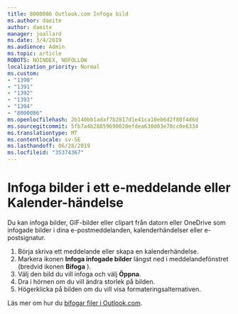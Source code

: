 ```yaml
---
title: 8000086 Outlook.com Infoga bild
ms.author: daeite
author: daeite
manager: joallard
ms.date: 3/4/2019
ms.audience: Admin
ms.topic: article
ROBOTS: NOINDEX, NOFOLLOW
localization_priority: Normal
ms.custom:
- "1390"
- "1391"
- "1392"
- "1393"
- "1394"
- "8000086"
ms.openlocfilehash: 2b140bb1adaf7b2817d1e41ca10eb6d2f80f4d6d
ms.sourcegitcommit: 5fb7a4b28859690020efdea630d03e70cc0e6334
ms.translationtype: MT
ms.contentlocale: sv-SE
ms.lasthandoff: 06/28/2019
ms.locfileid: "35374367"
---
```

# <a name="insert-pictures-in-an-email-message-or-calendar-event"></a>Infoga bilder i ett e-meddelande eller Kalender-händelse

Du kan infoga bilder, GIF-bilder eller clipart från datorn eller OneDrive som infogade bilder i dina e-postmeddelanden, kalenderhändelser eller e-postsignatur.

1. Börja skriva ett meddelande eller skapa en kalenderhändelse.
2. Markera ikonen **Infoga infogade bilder** längst ned i meddelandefönstret (bredvid ikonen **Bifoga** ).
3. Välj den bild du vill infoga och välj **Öppna**.
4. Dra i hörnen om du vill ändra storlek på bilden.
5. Högerklicka på bilden om du vill visa formateringsalternativen.

Läs mer om hur du [bifogar filer i Outlook.com](https://support.office.com/article/8d7c1ea7-4e5f-44ce-bb6e-c5fcc92ba9ab).